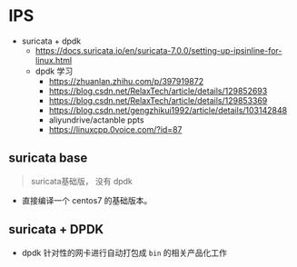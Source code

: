 # IPS 

- suricata + dpdk 
    - https://docs.suricata.io/en/suricata-7.0.0/setting-up-ipsinline-for-linux.html
    - dpdk 学习
        - https://zhuanlan.zhihu.com/p/397919872
        - https://blog.csdn.net/RelaxTech/article/details/129852693
        - https://blog.csdn.net/RelaxTech/article/details/129853369
        - https://blog.csdn.net/gengzhikui1992/article/details/103142848
        - aliyundrive/actanble ppts 
        - https://linuxcpp.0voice.com/?id=87
        
## suricata base
> suricata基础版， 没有 dpdk
- 直接编译一个 centos7 的基础版本。

## suricata + DPDK
- dpdk 针对性的网卡进行自动打包成 `bin` 的相关产品化工作


